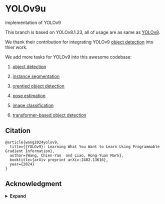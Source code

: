# YOLOv9u
Implementation of YOLOv9

This branch is based on YOLOv8.1.23, all of usage are as same as [YOLOv8](https://github.com/ultralytics/ultralytics).

We thank their contribution for integrating YOLOv9 [object detection](./ultralytics/cfg/models/v9/yolov9c.yaml) into thier work.

We add more tasks for YOLOv9 into this awesome codebase:

1. [object detection](./ultralytics/cfg/models/v9/yolov9-det.yaml)

2. [instance segmentation](./ultralytics/cfg/models/v9/yolov9-seg.yaml)

3. [orentied object detection](./ultralytics/cfg/models/v9/yolov9-obb.yaml)

4. [pose estimation](./ultralytics/cfg/models/v9/yolov9-pose.yaml)

5. [image classification](./ultralytics/cfg/models/v9/yolov9-cls.yaml)

6. [transformer-based object detection](./ultralytics/cfg/models/v9/yolov9-rtdetr.yaml)

## Citation

```
@article{wang2024yolov9,
  title={{YOLOv9}: Learning What You Want to Learn Using Programmable Gradient Information},
  author={Wang, Chien-Yao  and Liao, Hong-Yuan Mark},
  booktitle={arXiv preprint arXiv:2402.13616},
  year={2024}
}
```

## Acknowledgment

<details><summary> <b>Expand</b> </summary>

* [https://github.com/AlexeyAB/darknet](https://github.com/AlexeyAB/darknet)
* [https://github.com/WongKinYiu/yolor](https://github.com/WongKinYiu/yolor)
* [https://github.com/WongKinYiu/yolov7](https://github.com/WongKinYiu/yolov7)
* [https://github.com/VDIGPKU/DynamicDet](https://github.com/VDIGPKU/DynamicDet)
* [https://github.com/DingXiaoH/RepVGG](https://github.com/DingXiaoH/RepVGG)
* [https://github.com/ultralytics/yolov5](https://github.com/ultralytics/yolov5)
* [https://github.com/meituan/YOLOv6](https://github.com/meituan/YOLOv6)
* [https://github.com/ultralytics/ultralytics](https://github.com/ultralytics/ultralytics)

</details>
